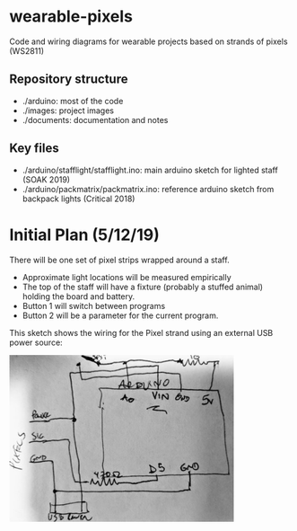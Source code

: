 # wearable-pixels
Code and wiring diagrams for wearable projects based on strands of pixels (WS2811)

## Repository structure
* ./arduino: most of the code
* ./images: project images
* ./documents: documentation and notes

## Key files
* ./arduino/stafflight/stafflight.ino: main arduino sketch for lighted staff (SOAK 2019)
* ./arduino/packmatrix/packmatrix.ino: reference arduino sketch from backpack lights (Critical 2018)

# Initial Plan (5/12/19)
There will be one set of pixel strips wrapped around a staff.
* Approximate light locations will be measured empirically
* The top of the staff will have a fixture (probably a stuffed animal) holding the board and battery.
* Button 1 will switch between programs
* Button 2 will be a parameter for the current program.

This sketch shows the wiring for the Pixel strand using an external USB power source:

<img src="./images/pixel_wiring_diagram.jpg" style="width: 400px;"/>

